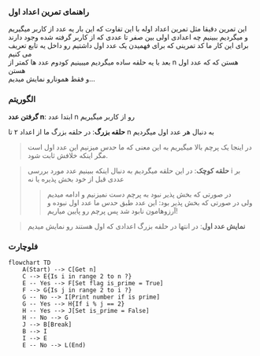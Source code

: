 ### راهنمای تمرین اعداد اول

این تمرین دقیقا مثل تمرین اعداد اوله با این تفاوت که این بار یه عدد از کاربر میگیریم  
و میگردیم ببینیم چه اعدادی اولی بین صفر تا عددی که از کاربر گرفته شده وجود دارند  
برای این کار ما کد تمرینی که برای فهمیدن یک عدد اول داشتیم رو داخل یه تابع تعریف می کنیم  
بعد با یه حلقه ساده میگردیم میبینیم کودوم عدد ها کمتر از n هستن که که عدد اول هستن  
و فقط همونارو نمایش میدیم...

### الگوریتم

**گرفتن عدد n**: ابتدا عدد n رو از کاربر میگیریم

**حلقه بزرگ**: در حلقه بزرگ ما از اعداد ۲ تا n به دنبال هر عدد اول میگردیم

> در اینجا یک پرچم بالا میگیریم به این معنی که ما حدس میزنیم این عدد اول است مگر اینکه خلافش ثابت شود.

> **حلقه کوچک**: در این حلقه میگردیم به دنبال اینکه ببینیم عدد مورد بررسی i بر عددی قبل از خود بخش پذیره یا نه
>
> > در صورتی که بخش پذیر نبود به پرچم دست نمیزنیم و ادامه میدیم  
> > ولی در صورتی که بخش پذیر بود: این عدد طبق حدس ما عدد اول نبوده و آرزوهامون نابود شد پس پرچم رو پایین میاریم!

> **نمایش عدد اول**: در انتها در حلقه بزرگ اعدادی که اول هستند رو نمایش میدیم

### فلوچارت

```mermaid
flowchart TD
    A(Start) --> C[Get n]
    C --> E{Is i in range 2 to n ?}
    E -- Yes --> F[Set flag is_prime = True]
    F --> G{Is j in range 2 to i ?}
    G -- No --> I[Print number if is prime]
    G -- Yes --> H{If i % j == 2}
    H -- Yes --> J[Set is_prime = False]
    H -- No --> G
    J --> B[Break]
    B --> I
    I --> E
    E -- No --> L(End)
```

